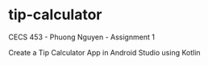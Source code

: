 # tip-calculator
CECS 453 - Phuong Nguyen - Assignment 1

Create a Tip Calculator App in Android Studio using Kotlin
